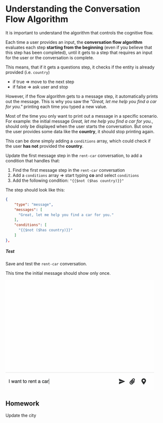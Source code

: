 
# Understanding the Conversation Flow Algorithm

It is important to understand the algorithm that controls the cognitive flow.

Each time a user provides an input, the **conversation flow algorithm** evaluates each step **starting from the beginning** (even if you believe that this step has been completed), until it gets to a step that requires an input for the user or the conversation is complete.

This means, that if it gets a questions step, it checks if the entity is already provided (i.e. `country`) 

* if true => move to the next step
* if false => ask user and stop

However, if the flow algorithm gets to a message step, it automatically prints out the message. This is why you saw the *"Great, let me help you find a car for you."* printing each time you typed a new value.

Most of the time you only want to print out a message in a specific scenario. For example: the initial message *Great, let me help you find a car for you.*, should only be displayed when the user starts the conversation. But once the user provides some data like the **country**, it should stop printing again.

This can be done simply adding a `conditions` array, which could check if the user **has not** provided the **country**.

Update the first message step in the `rent-car` conversation, to add a condition that handles that:

1. Find the first message step in the `rent-car` conversation
2. Add a `conditions` array => start typing **co** and select `conditions`
3. Add the following condition: `"{{$not ($has country)}}"`

  The step should look like this:

  ```json
{
      "type": "message",
      "messages": [
        "Great, let me help you find a car for you."
      ],
      "conditions": [
        "{{$not ($has country)}}"
      ]
},
```

##### Test

Save and test the `rent-car` conversation.

This time the initial message should show only once.

<!--TODO: update the gif-->
![](./img/flow-has-not-country-demo.gif?raw=true)


## Homework

Update the city 

